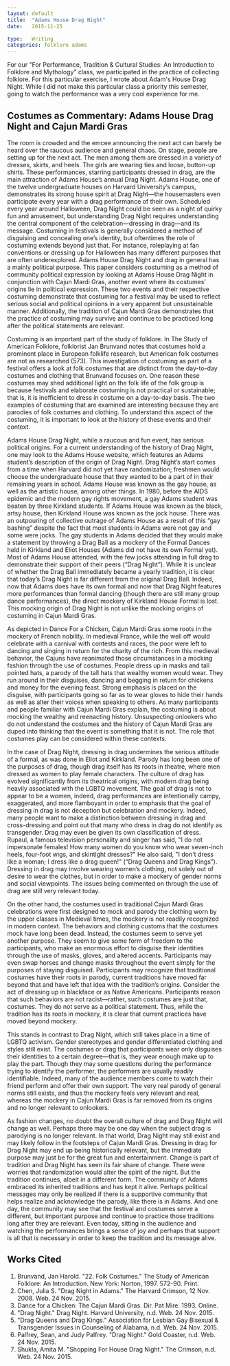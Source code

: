 ```yaml
---
layout: default
title:  "Adams House Drag Night"
date:   2015-11-25

type:   Writing
categories: folklore adams
---
```

For our "For Performance, Tradition & Cultural Studies: An Introduction to Folklore and Mythology" class, we participated in the practice of collecting folklore. For this particular exercise, I wrote about Adam's House Drag Night. While I did not make this particular class a priority this semester, going to watch the performance was a very cool experience for me. 

## Costumes as Commentary: Adams House Drag Night and Cajun Mardi Gras

The room is crowded and the emcee announcing the next act can barely be heard over the raucous audience and general chaos. On stage, people are setting up for the next act. The men among them are dressed in a variety of dresses, skirts, and heels. The girls are wearing ties and loose, button-up shirts. These performances, starring participants dressed in drag, are the main attraction of Adams House’s annual Drag Night. Adams House, one of the twelve undergraduate houses on Harvard University’s campus, demonstrates its strong house spirit at Drag Night—the housemasters even participate every year with a drag performance of their own. Scheduled every year around Halloween, Drag Night could be seen as a night of quirky fun and amusement, but understanding Drag Night requires understanding the central component of the celebration—dressing in drag—and its message. Costuming in festivals is generally considered a method of disguising and concealing one’s identity, but oftentimes the role of costuming extends beyond just that. For instance, roleplaying at fan conventions or dressing up for Halloween has many different purposes that are often underexplored. Adams House Drag Night and drag in general has a mainly political purpose. This paper considers costuming as a method of community political expression by looking at Adams House Drag Night in conjunction with Cajun Mardi Gras, another event where its costumes’ origins lie in political expression. These two events and their respective costuming demonstrate that costuming for a festival may be used to reflect serious social and political opinions in a very apparent but unsustainable manner. Additionally, the tradition of Cajun Mardi Gras demonstrates that the practice of costuming may survive and continue to be practiced long after the political statements are relevant.

Costuming is an important part of the study of folklore. In The Study of American Folklore, folklorist Jan Brunvand notes that costumes hold a prominent place in European folklife research, but American folk costumes are not as researched (573). This investigation of costuming as part of a festival offers a look at folk costumes that are distinct from the day-to-day costumes and clothing that Brunvand focuses on. One reason these costumes may shed additional light on the folk life of the folk group is because festivals and elaborate costuming is not practical or sustainable; that is, it is inefficient to dress in costume on a day-to-day basis. The two examples of costuming that are examined are interesting because they are parodies of folk costumes and clothing. To understand this aspect of the costuming, it is important to look at the history of these events and their context. 

Adams House Drag Night, while a raucous and fun event, has serious political origins. For a current understanding of the history of Drag Night, one may look to the Adams House website, which features an Adams student’s description of the origin of Drag Night. Drag Night’s start comes from a time when Harvard did not yet have randomization; freshmen would choose the undergraduate house that they wanted to be a part of in their remaining years in school. Adams House was known as the gay house, as well as the artistic house, among other things. In 1980, before the AIDS epidemic and the modern gay rights movement, a gay Adams student was beaten by three Kirkland students. If Adams House was known as the black, artsy house, then Kirkland House was known as the jock house. There was an outpouring of collective outrage of Adams House as a result of this “gay bashing” despite the fact that most students in Adams were not gay and some were jocks. The gay students in Adams decided that they would make a statement by throwing a Drag Ball as a mockery of the Formal Dances held in Kirkland and Eliot Houses (Adams did not have its own Formal yet). Most of Adams House attended, with the few jocks attending in full drag to demonstrate their support of their peers (“Drag Night”). While it is unclear of whether the Drag Ball immediately became a yearly tradition, it is clear that today’s Drag Night is far different from the original Drag Ball. Indeed, now that Adams does have its own formal and now that Drag Night features more performances than formal dancing (though there are still many group dance performances), the direct mockery of Kirkland House Formal is lost. This mocking origin of Drag Night is not unlike the mocking origins of costuming in Cajun Mardi Gras. 

As depicted in Dance For a Chicken, Cajun Mardi Gras some roots in the mockery of French nobility. In medieval France, while the well off would celebrate with a carnival with contests and races, the poor were left to dancing and singing in return for the charity of the rich. From this medieval behavior, the Cajuns have reanimated those circumstances in a mocking fashion through the use of costumes. People dress up in masks and tall pointed hats, a parody of the tall hats that wealthy women would wear. They run around in their disguises, dancing and begging in return for chickens and money for the evening feast. Strong emphasis is placed on the disguise, with participants going so far as to wear gloves to hide their hands as well as alter their voices when speaking to others. As many participants and people familiar with Cajun Mardi Gras explain, the costuming is about mocking the wealthy and reenacting history. Unsuspecting onlookers who do not understand the costumes and the history of Cajun Mardi Gras are duped into thinking that the event is something that it is not. The role that costumes play can be considered within these contexts.  

In the case of Drag Night, dressing in drag undermines the serious attitude of a formal, as was done in Eliot and Kirkland. Parody has long been one of the purposes of drag, though drag itself has its roots in theatre, where men dressed as women to play female characters. The culture of drag has evolved significantly from its theatrical origins, with modern drag being heavily associated with the LGBTQ movement. The goal of drag is not to appear to be a women, indeed, drag performances are intentionally campy, exaggerated, and more flamboyant in order to emphasis that the goal of dressing in drag is not deception but celebration and mockery. Indeed, many people want to make a distinction between dressing in drag and cross-dressing and point out that many who dress in drag do not identify as transgender. Drag may even be given its own classification of dress. Rupaul, a famous television personality and singer has said, "I do not impersonate females! How many women do you know who wear seven-inch heels, four-foot wigs, and skintight dresses?" He also said, "I don't dress like a woman; I dress like a drag queen!" (“Drag Queens and Drag Kings”). Dressing in drag may involve wearing women’s clothing, not solely out of desire to wear the clothes, but in order to make a mockery of gender norms and social viewpoints. The issues being commented on through the use of drag are still very relevant today. 

On the other hand, the costumes used in traditional Cajun Mardi Gras celebrations were first designed to mock and parody the clothing worn by the upper classes in Medieval times, the mockery is not readily recognized in modern context. The behaviors and clothing customs that the costumes mock have long been dead. Instead, the costumes seem to serve yet another purpose. They seem to give some form of freedom to the participants, who make an enormous effort to disguise their identities through the use of masks, gloves, and altered accents. Participants may even swap horses and change masks throughout the event simply for the purposes of staying disguised. Participants may recognize that traditional costumes have their roots in parody, current traditions have moved far beyond that and have left that idea with the tradition’s origins. Consider the act of dressing up in blackface or as Native Americans. Participants reason that such behaviors are not racist—rather, such costumes are just that, costumes. They do not serve as a political statement. Thus, while the tradition has its roots in mockery, it is clear that current practices have moved beyond mockery. 

This stands in contrast to Drag Night, which still takes place in a time of LGBTQ activism. Gender stereotypes and gender differentiated clothing and styles still exist. The costumes or drag that participants wear only disguises their identities to a certain degree—that is, they wear enough make up to play the part. Though they may some questions during the performance trying to identify the performer, the performers are usually readily identifiable. Indeed, many of the audience members come to watch their friend perform and offer their own support. The very real parody of general norms still exists, and thus the mockery feels very relevant and real, whereas the mockery in Cajun Mardi Gras is far removed from its origins and no longer relevant to onlookers. 

As fashion changes, no doubt the overall culture of drag and Drag Night will change as well. Perhaps there may be one day when the subject drag is parodying is no longer relevant. In that world, Drag Night may still exist and may likely follow in the footsteps of Cajun Mardi Gras. Dressing in drag for Drag Night may end up being historically relevant, but the immediate purpose may just be for the great fun and entertainment. Change is part of tradition and Drag Night has seen its fair share of change. There were worries that randomization would alter the spirit of the night. But the tradition continues, albeit in a different form. The community of Adams embraced its inherited traditions and has kept it alive. Perhaps political messages may only be realized if there is a supportive community that helps realize and acknowledge the parody, like there is in Adams. And one day, the community may see that the festival and costumes serve a different, but important purpose and continue to practice those traditions long after they are relevant. Even today, sitting in the audience and watching the performances brings a sense of joy and perhaps that support is all that is necessary in order to keep the tradition and its message alive. 

## Works Cited
1. Brunvand, Jan Harold. "22. Folk Costumes." The Study of American Folklore: An Introduction. New York: Norton, 1997. 572-90. Print.
2. Chen, Julia S. "Drag Night in Adams." The Harvard Crimson, 12 Nov. 2008. Web. 24 Nov. 2015.
3. Dance for a Chicken: The Cajun Mardi Gras. Dir. Pat Mire. 1993. Online.
4. "Drag Night." Drag Night. Harvard University, n.d. Web. 24 Nov. 2015.
5. "Drag Queens and Drag Kings." Association for Lesbian Gay Bisexual & Transgender Issues in Counseling of Alabama, n.d. Web. 24 Nov. 2015.
6. Palfrey, Sean, and Judy Palfrey. "Drag Night." Gold Coaster, n.d. Web. 24 Nov. 2015.
7. Shukla, Amita M. "Shopping For House Drag Night." The Crimson, n.d. Web. 24 Nov. 2015.
